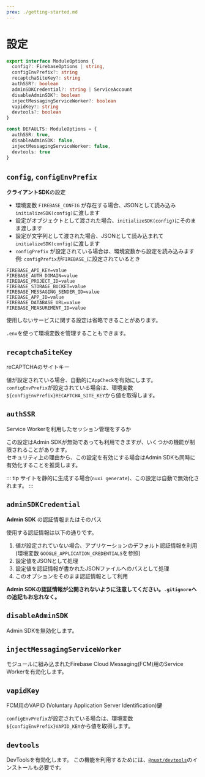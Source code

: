 ```yaml
---
prev: ./getting-started.md
---
```


# 設定

```ts
export interface ModuleOptions {
  config?: FirebaseOptions | string,
  configEnvPrefix?: string
  recaptchaSiteKey?: string
  authSSR?: boolean
  adminSDKCredential?: string | ServiceAccount
  disableAdminSDK?: boolean
  injectMessagingServiceWorker?: boolean
  vapidKey?: string
  devtools?: boolean
}

const DEFAULTS: ModuleOptions = {
  authSSR: true,
  disableAdminSDK: false,
  injectMessagingServiceWorker: false,
  devtools: true
}
```

## `config`, `configEnvPrefix`

**クライアントSDK**の設定

*   環境変数 `FIREBASE_CONFIG` が存在する場合、JSONとして読み込み`initializeSDK(config)`に渡します
*   設定がオブジェクトとして渡された場合、`initializeSDK(config)`にそのまま渡します
*   設定が文字列として渡された場合、JSONとして読み込まれて`initializeSDK(config)`に渡します
*   `configPrefix` が設定されている場合は、環境変数から設定を読み込みます\
    例: `configPrefix`が`FIREBASE_`に設定されているとき

```properties
FIREBASE_API_KEY=value
FIREBASE_AUTH_DOMAIN=value
FIREBASE_PROJECT_ID=value
FIREBASE_STORAGE_BUCKET=value
FIREBASE_MESSAGING_SENDER_ID=value
FIREBASE_APP_ID=value
FIREBASE_DATABASE_URL=value
FIREBASE_MEASUREMENT_ID=value
```

使用しないサービスに関する設定は省略できることがあります。

`.env`を使って環境変数を管理することもできます。

## `recaptchaSiteKey`

reCAPTCHAのサイトキー

値が設定されている場合、自動的に`AppCheck`を有効にします。\
`configEnvPrefix`が設定されている場合は、環境変数`${configEnvPrefix}RECAPTCHA_SITE_KEY`から値を取得します。

## `authSSR`

Service Workerを利用したセッション管理をするか

この設定はAdmin SDKが無効であっても利用できますが、いくつかの機能が制限されることがあります。\
セキュリティ上の理由から、この設定を有効にする場合はAdmin SDKも同時に有効化することを推奨します。

::: tip
サイトを静的に生成する場合(`nuxi generate`)、この設定は自動で無効化されます。
:::

## `adminSDKCredential`

**Admin SDK** の認証情報またはそのパス

使用する認証情報は以下の通りです。

1.  値が設定されていない場合、アプリケーションのデフォルト認証情報を利用 (環境変数 `GOOGLE_APPLICATION_CREDENTIALS`を参照)
2.  設定値をJSONとして処理
3.  設定値を認証情報が書かれたJSONファイルへのパスとして処理
4.  このオプションをそのまま認証情報として利用

**Admin SDKの認証情報が公開されないように注意してください。`.gitignore`への追記もお忘れなく。**

## `disableAdminSDK`

Admin SDKを無効化します。

## `injectMessagingServiceWorker`

モジュールに組み込まれたFirebase Cloud Messaging(FCM)用のService Workerを有効化します。

## `vapidKey`

FCM用のVAPID (Voluntary Application Server Identification)鍵

`configEnvPrefix`が設定されている場合は、環境変数`${configEnvPrefix}VAPID_KEY`から値を取得します。

## `devtools`

DevToolsを有効化します。
この機能を利用するためには、[`@nuxt/devtools`](https://github.com/nuxt/devtools)のインストールも必要です。
